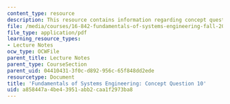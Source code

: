 ```yaml
---
content_type: resource
description: This resource contains information regarding concept question 10.
file: /media/courses/16-842-fundamentals-of-systems-engineering-fall-2015/a858447a4be43951abb2caa1f2973ba8_MIT16_842F15_Question10.pdf
file_type: application/pdf
learning_resource_types:
- Lecture Notes
ocw_type: OCWFile
parent_title: Lecture Notes
parent_type: CourseSection
parent_uid: 04410431-3f0c-d892-956c-65f848dd2ede
resourcetype: Document
title: 'Fundamentals of Systems Engineering: Concept Question 10'
uid: a858447a-4be4-3951-abb2-caa1f2973ba8
---
```

